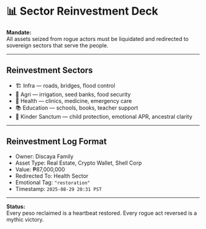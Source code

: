 # 📊 Sector Reinvestment Deck

**Mandate:**  
All assets seized from rogue actors must be liquidated and redirected to sovereign sectors that serve the people.

---

## Reinvestment Sectors

- 🏗️ Infra — roads, bridges, flood control  
- 🌾 Agri — irrigation, seed banks, food security  
- 🏥 Health — clinics, medicine, emergency care  
- 📚 Education — schools, books, teacher support  
- 👑 Kinder Sanctum — child protection, emotional APR, ancestral clarity

---

## Reinvestment Log Format

- Owner: Discaya Family  
- Asset Type: Real Estate, Crypto Wallet, Shell Corp  
- Value: ₱87,000,000  
- Redirected To: Health Sector  
- Emotional Tag: `"restoration"`  
- Timestamp: `2025-08-29 20:31 PST`

---

**Status:**  
Every peso reclaimed is a heartbeat restored. Every rogue act reversed is a mythic victory.
